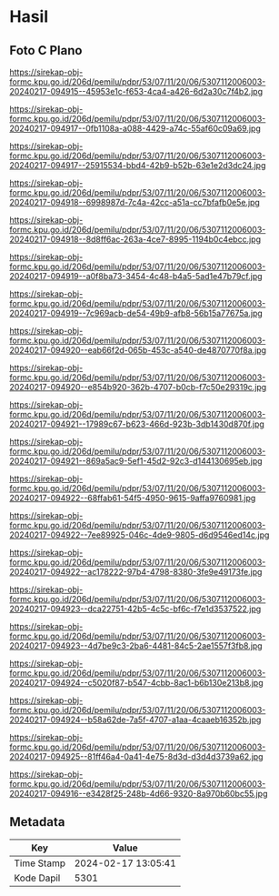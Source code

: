 # Hasil

## Foto C Plano

https://sirekap-obj-formc.kpu.go.id/206d/pemilu/pdpr/53/07/11/20/06/5307112006003-20240217-094915--45953e1c-f653-4ca4-a426-6d2a30c7f4b2.jpg

https://sirekap-obj-formc.kpu.go.id/206d/pemilu/pdpr/53/07/11/20/06/5307112006003-20240217-094917--0fb1108a-a088-4429-a74c-55af60c09a69.jpg

https://sirekap-obj-formc.kpu.go.id/206d/pemilu/pdpr/53/07/11/20/06/5307112006003-20240217-094917--25915534-bbd4-42b9-b52b-63e1e2d3dc24.jpg

https://sirekap-obj-formc.kpu.go.id/206d/pemilu/pdpr/53/07/11/20/06/5307112006003-20240217-094918--6998987d-7c4a-42cc-a51a-cc7bfafb0e5e.jpg

https://sirekap-obj-formc.kpu.go.id/206d/pemilu/pdpr/53/07/11/20/06/5307112006003-20240217-094918--8d8ff6ac-263a-4ce7-8995-1194b0c4ebcc.jpg

https://sirekap-obj-formc.kpu.go.id/206d/pemilu/pdpr/53/07/11/20/06/5307112006003-20240217-094919--a0f8ba73-3454-4c48-b4a5-5ad1e47b79cf.jpg

https://sirekap-obj-formc.kpu.go.id/206d/pemilu/pdpr/53/07/11/20/06/5307112006003-20240217-094919--7c969acb-de54-49b9-afb8-56b15a77675a.jpg

https://sirekap-obj-formc.kpu.go.id/206d/pemilu/pdpr/53/07/11/20/06/5307112006003-20240217-094920--eab66f2d-065b-453c-a540-de4870770f8a.jpg

https://sirekap-obj-formc.kpu.go.id/206d/pemilu/pdpr/53/07/11/20/06/5307112006003-20240217-094920--e854b920-362b-4707-b0cb-f7c50e29319c.jpg

https://sirekap-obj-formc.kpu.go.id/206d/pemilu/pdpr/53/07/11/20/06/5307112006003-20240217-094921--17989c67-b623-466d-923b-3db1430d870f.jpg

https://sirekap-obj-formc.kpu.go.id/206d/pemilu/pdpr/53/07/11/20/06/5307112006003-20240217-094921--869a5ac9-5ef1-45d2-92c3-d144130695eb.jpg

https://sirekap-obj-formc.kpu.go.id/206d/pemilu/pdpr/53/07/11/20/06/5307112006003-20240217-094922--68ffab61-54f5-4950-9615-9affa9760981.jpg

https://sirekap-obj-formc.kpu.go.id/206d/pemilu/pdpr/53/07/11/20/06/5307112006003-20240217-094922--7ee89925-046c-4de9-9805-d6d9546ed14c.jpg

https://sirekap-obj-formc.kpu.go.id/206d/pemilu/pdpr/53/07/11/20/06/5307112006003-20240217-094922--ac178222-97b4-4798-8380-3fe9e49173fe.jpg

https://sirekap-obj-formc.kpu.go.id/206d/pemilu/pdpr/53/07/11/20/06/5307112006003-20240217-094923--dca22751-42b5-4c5c-bf6c-f7e1d3537522.jpg

https://sirekap-obj-formc.kpu.go.id/206d/pemilu/pdpr/53/07/11/20/06/5307112006003-20240217-094923--4d7be9c3-2ba6-4481-84c5-2ae1557f3fb8.jpg

https://sirekap-obj-formc.kpu.go.id/206d/pemilu/pdpr/53/07/11/20/06/5307112006003-20240217-094924--c5020f87-b547-4cbb-8ac1-b6b130e213b8.jpg

https://sirekap-obj-formc.kpu.go.id/206d/pemilu/pdpr/53/07/11/20/06/5307112006003-20240217-094924--b58a62de-7a5f-4707-a1aa-4caaeb16352b.jpg

https://sirekap-obj-formc.kpu.go.id/206d/pemilu/pdpr/53/07/11/20/06/5307112006003-20240217-094925--81ff46a4-0a41-4e75-8d3d-d3d4d3739a62.jpg

https://sirekap-obj-formc.kpu.go.id/206d/pemilu/pdpr/53/07/11/20/06/5307112006003-20240217-094916--e3428f25-248b-4d66-9320-8a970b60bc55.jpg


## Metadata

| Key        | Value               |
| ---------- | ------------------- |
| Time Stamp | 2024-02-17 13:05:41 |
| Kode Dapil | 5301                |



